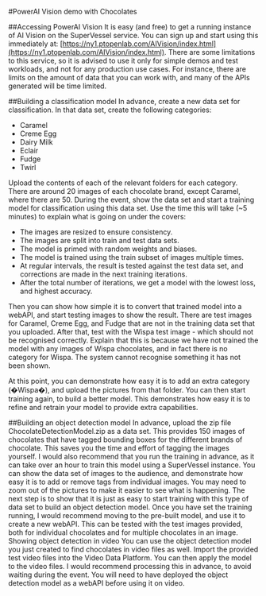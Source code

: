 #PowerAI Vision demo with Chocolates

##Accessing PowerAI Vision
It is easy (and free) to get a running instance of AI Vision on the SuperVessel service. You can sign up and start using this immediately at: [https://ny1.ptopenlab.com/AIVision/index.html](https://ny1.ptopenlab.com/AIVision/index.html).
There are some limitations to this service, so it is advised to use it only for simple demos and test workloads, and not for any production use cases. For instance, there are limits on the amount of data that you can work with, and many of the APIs generated will be time limited.

##Building a classification model
In advance, create a new data set for classification. In that data set, create the following categories:
* Caramel
* Creme Egg
* Dairy Milk
* Eclair
* Fudge
* Twirl

Upload the contents of each of the relevant folders for each category. There are around 20 images of each chocolate brand, except Caramel, where there are 50.
During the event, show the data set and start a training model for classification using this data set. Use the time this will take (~5 minutes) to explain what is going on under the covers:
* The images are resized to ensure consistency.
* The images are split into train and test data sets.
* The model is primed with random weights and biases.
* The model is trained using the train subset of images multiple times.
* At regular intervals, the result is tested against the test data set, and corrections are made in the next training iterations.
* After the total number of iterations, we get a model with the lowest loss, and highest accuracy.

Then you can show how simple it is to convert that trained model into a webAPI, and start testing images to show the result. There are test images for Caramel, Creme Egg, and Fudge that are not in the training data set that you uploaded. After that, test with the Wispa test image - which should not be recognised correctly. Explain that this is because we have not trained the model with any images of Wispa chocolates, and in fact there is no category for Wispa. The system cannot recognise something it has not been shown.

At this point, you can demonstrate how easy it is to add an extra category (�Wispa�), and upload the pictures from that folder. You can then start training again, to build a better model. This demonstrates how easy it is to refine and retrain your model to provide extra capabilities.

##Building an object detection model
In advance, upload the zip file ChocolateDetectionModel.zip as a data set. This provides 150 images of chocolates that have tagged bounding boxes for the different brands of chocolate. This saves you the time and effort of tagging the images yourself. I would also recommend that you run the training in advance, as it can take over an hour to train this model using a SuperVessel instance.
You can show the data set of images to the audience, and demonstrate how easy it is to add or remove tags from individual images. You may need to zoom out of the pictures to make it easier to see what is happening.
The next step is to show that it is just as easy to start training with this type of data set to build an object detection model. Once you have set the training running, I would recommend moving to the pre-built model, and use it to create a new webAPI. This can be tested with the test images provided, both for individual chocolates and for multiple chocolates in an image.
Showing object detection in video
You can use the object detection model you just created to find chocolates in video files as well. Import the provided test video files into the Video Data Platform. You can then apply the model to the video files. I would recommend processing this in advance, to avoid waiting during the event. You will need to have deployed the object detection model as a webAPI before using it on video.
